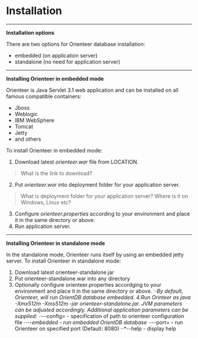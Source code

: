 # Installation
---
**Installation options**

There are two options for Orienteer database installation:
* embedded (on application server)
* standalone (no need for application server)
---
**Installing Orienteer in embedded mode**

Orienteer is Java Servlet 3.1 web application and can be installed on all famous compatible containers:
* Jboss
* Weblogic
* IBM WebSphere
* Tomcat
* Jetty
* and others

To install Orienteer in embedded mode:
1. Download latest *orienteer.war* file from LOCATION.
>What is the link to download?
2. Put *orienteer.war* into deployment folder for your application server.
>What is deployment folder for your application server? Where is it on Windows, Linux etc?
3. Configure *orienteer.properties* according to your environment and place it in the same directory or above.
4. Run application server.

---
**Installing Orienteer in standalone mode**

In the standalone mode, Orienteer runs itself by using an embedded jetty server.
To install Orienteer in standalone mode:
1. Download latest orienteer-standalone.jar
2. Put orienteer-standalone.war into any directory
3. Optionally configure orienteer.properties accordging to your environment and place it in the same directory or above.
⋅⋅*By default, Orienteer, will run OrientDB database embedded.
4.Run Orinteer as java -Xmx512m -Xms512m -jar orienteer-standalone.jar. JVM parameters can be adjusted accordingly. Additional application parameters can be supplied:
⋅⋅*--config=<filename> - specification of path to orienteer configuration file
⋅⋅*--embedded - run embedded OrientDB database
⋅⋅*--port=<port number> - run Orienteer on specified port (Default: 8080)
⋅⋅*--help - display help